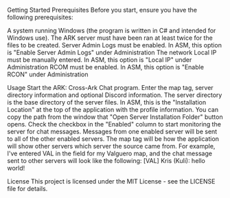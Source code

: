 Getting Started
Prerequisites
Before you start, ensure you have the following prerequisites:

A system running Windows (the program is written in C# and intended for Windows use).
The ARK server must have been ran at least twice for the files to be created.
Server Admin Logs must be enabled.
  In ASM, this option is "Enable Server Admin Logs" under Administration
The network Local IP must be manually entered.
  In ASM, this option is "Local IP" under Administration
RCOM must be enabled.
  In ASM, this option is "Enable RCON" under Administration

Usage
Start the ARK: Cross-Ark Chat program.
Enter the map tag, server directory information and optional Discord information.
The server directory is the base directory of the server files.
  In ASM, this is the "Installation Location" at the top of the application with the profile information.
    You can copy the path from the window that "Open Server Installation Folder" button opens.
Check the checkbox in the "Enabled" column to start monitoring the server for chat messages.
  Messages from one enabled server will be sent to all of the other enabled servers.
The map tag will be how the application will show other servers which server the source came from.
For example, I've entered VAL in the field for my Valguero map, and the chat message sent to other servers will look like the following:
[VAL] Kris (Kuli): hello world!

License
This project is licensed under the MIT License - see the LICENSE file for details.

